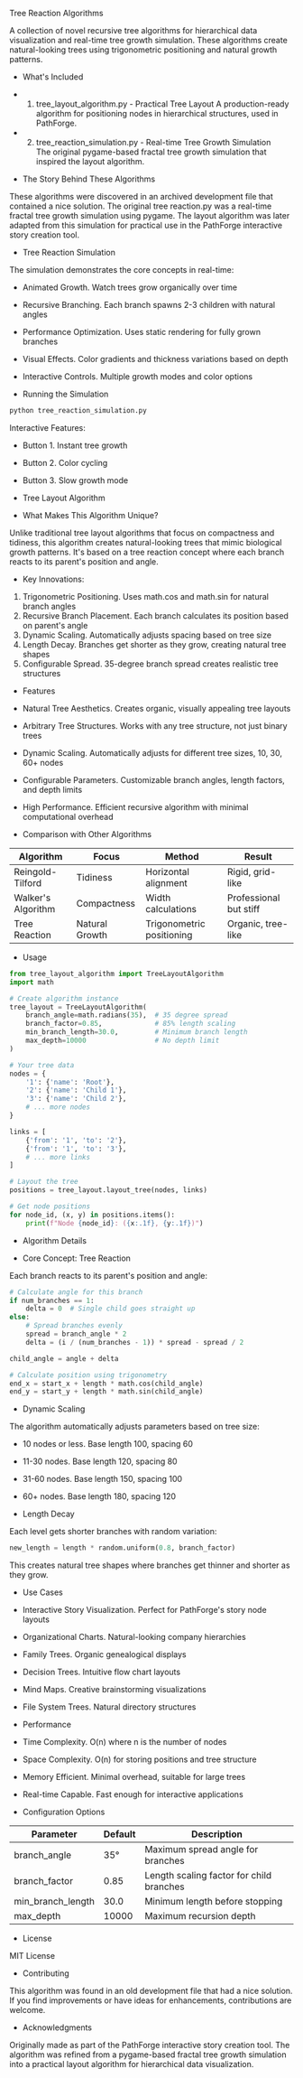 Tree Reaction Algorithms

A collection of novel recursive tree algorithms for hierarchical data visualization and real-time tree growth simulation. These algorithms create natural-looking trees using trigonometric positioning and natural growth patterns.

- What's Included

- 1. tree_layout_algorithm.py - Practical Tree Layout
A production-ready algorithm for positioning nodes in hierarchical structures, used in PathForge.

- 2. tree_reaction_simulation.py - Real-time Tree Growth Simulation  
The original pygame-based fractal tree growth simulation that inspired the layout algorithm.

- The Story Behind These Algorithms

These algorithms were discovered in an archived development file that contained a nice solution. The original tree reaction.py was a real-time fractal tree growth simulation using pygame. The layout algorithm was later adapted from this simulation for practical use in the PathForge interactive story creation tool.

- Tree Reaction Simulation

The simulation demonstrates the core concepts in real-time:

- Animated Growth. Watch trees grow organically over time
- Recursive Branching. Each branch spawns 2-3 children with natural angles
- Performance Optimization. Uses static rendering for fully grown branches
- Visual Effects. Color gradients and thickness variations based on depth
- Interactive Controls. Multiple growth modes and color options

- Running the Simulation

```bash
python tree_reaction_simulation.py
```

Interactive Features:
- Button 1. Instant tree growth
- Button 2. Color cycling
- Button 3. Slow growth mode

- Tree Layout Algorithm

- What Makes This Algorithm Unique?

Unlike traditional tree layout algorithms that focus on compactness and tidiness, this algorithm creates natural-looking trees that mimic biological growth patterns. It's based on a tree reaction concept where each branch reacts to its parent's position and angle.

- Key Innovations:

1. Trigonometric Positioning. Uses math.cos and math.sin for natural branch angles
2. Recursive Branch Placement. Each branch calculates its position based on parent's angle
3. Dynamic Scaling. Automatically adjusts spacing based on tree size
4. Length Decay. Branches get shorter as they grow, creating natural tree shapes
5. Configurable Spread. 35-degree branch spread creates realistic tree structures

- Features

- Natural Tree Aesthetics. Creates organic, visually appealing tree layouts
- Arbitrary Tree Structures. Works with any tree structure, not just binary trees
- Dynamic Scaling. Automatically adjusts for different tree sizes, 10, 30, 60+ nodes
- Configurable Parameters. Customizable branch angles, length factors, and depth limits
- High Performance. Efficient recursive algorithm with minimal computational overhead

- Comparison with Other Algorithms

| Algorithm | Focus | Method | Result |
|-----------|-------|--------|---------|
| Reingold-Tilford | Tidiness | Horizontal alignment | Rigid, grid-like |
| Walker's Algorithm | Compactness | Width calculations | Professional but stiff |
| Tree Reaction | Natural Growth | Trigonometric positioning | Organic, tree-like |

- Usage

```python
from tree_layout_algorithm import TreeLayoutAlgorithm
import math

# Create algorithm instance
tree_layout = TreeLayoutAlgorithm(
    branch_angle=math.radians(35),  # 35 degree spread
    branch_factor=0.85,             # 85% length scaling
    min_branch_length=30.0,         # Minimum branch length
    max_depth=10000                 # No depth limit
)

# Your tree data
nodes = {
    '1': {'name': 'Root'},
    '2': {'name': 'Child 1'},
    '3': {'name': 'Child 2'},
    # ... more nodes
}

links = [
    {'from': '1', 'to': '2'},
    {'from': '1', 'to': '3'},
    # ... more links
]

# Layout the tree
positions = tree_layout.layout_tree(nodes, links)

# Get node positions
for node_id, (x, y) in positions.items():
    print(f"Node {node_id}: ({x:.1f}, {y:.1f})")
```

- Algorithm Details

- Core Concept: Tree Reaction

Each branch reacts to its parent's position and angle:

```python
# Calculate angle for this branch
if num_branches == 1:
    delta = 0  # Single child goes straight up
else:
    # Spread branches evenly
    spread = branch_angle * 2
    delta = (i / (num_branches - 1)) * spread - spread / 2

child_angle = angle + delta

# Calculate position using trigonometry
end_x = start_x + length * math.cos(child_angle)
end_y = start_y + length * math.sin(child_angle)
```

- Dynamic Scaling

The algorithm automatically adjusts parameters based on tree size:

- 10 nodes or less. Base length 100, spacing 60
- 11-30 nodes. Base length 120, spacing 80  
- 31-60 nodes. Base length 150, spacing 100
- 60+ nodes. Base length 180, spacing 120

- Length Decay

Each level gets shorter branches with random variation:

```python
new_length = length * random.uniform(0.8, branch_factor)
```

This creates natural tree shapes where branches get thinner and shorter as they grow.

- Use Cases

- Interactive Story Visualization. Perfect for PathForge's story node layouts
- Organizational Charts. Natural-looking company hierarchies
- Family Trees. Organic genealogical displays
- Decision Trees. Intuitive flow chart layouts
- Mind Maps. Creative brainstorming visualizations
- File System Trees. Natural directory structures

- Performance

- Time Complexity. O(n) where n is the number of nodes
- Space Complexity. O(n) for storing positions and tree structure
- Memory Efficient. Minimal overhead, suitable for large trees
- Real-time Capable. Fast enough for interactive applications

- Configuration Options

| Parameter | Default | Description |
|-----------|---------|-------------|
| branch_angle | 35° | Maximum spread angle for branches |
| branch_factor | 0.85 | Length scaling factor for child branches |
| min_branch_length | 30.0 | Minimum length before stopping |
| max_depth | 10000 | Maximum recursion depth |

- License

MIT License

- Contributing

This algorithm was found in an old development file that had a nice solution. If you find improvements or have ideas for enhancements, contributions are welcome.

- Acknowledgments

Originally made as part of the PathForge interactive story creation tool. The algorithm was refined from a pygame-based fractal tree growth simulation into a practical layout algorithm for hierarchical data visualization.
